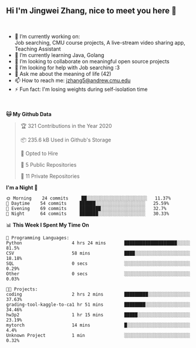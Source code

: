 Hi I'm Jingwei Zhang, nice to meet you here 👋
---
<br>


- 🔭 I’m currently working on: <br>
    Job searching, CMU course projects, A live-stream video sharing app, Teaching Assistant
- 🌱 I’m currently learning Java, Golang
- 👯 I’m looking to collaborate on meaningful open source projects
- 🤔 I’m looking for help with Job searching :3
- 💬 Ask me about the meaning of life (42)
- 📫 How to reach me: jzhang5@andrew.cmu.edu
- ⚡ Fun fact: I'm losing weights during self-isolation time
<br>


<!--START_SECTION:waka-->
**🐱 My Github Data** 

> 🏆 321 Contributions in the Year 2020
 > 
> 📦 235.6 kB Used in Github's Storage 
 > 
> 💼 Opted to Hire
 > 
> 📜 5 Public Repositories
 > 
> 🔑 11 Private Repositories 

**I'm a Night 🦉** 

```text
🌞 Morning    24 commits     ██░░░░░░░░░░░░░░░░░░░░░░░   11.37% 
🌆 Daytime    54 commits     ██████░░░░░░░░░░░░░░░░░░░   25.59% 
🌃 Evening    69 commits     ████████░░░░░░░░░░░░░░░░░   32.7% 
🌙 Night      64 commits     ███████░░░░░░░░░░░░░░░░░░   30.33%

```


📊 **This Week I Spent My Time On** 

```text
💬 Programming Languages: 
Python                   4 hrs 24 mins       ████████████████████░░░░░   81.5% 
CSV                      58 mins             ████░░░░░░░░░░░░░░░░░░░░░   18.18% 
SQL                      0 secs              ░░░░░░░░░░░░░░░░░░░░░░░░░   0.29% 
Other                    0 secs              ░░░░░░░░░░░░░░░░░░░░░░░░░   0.03%

🐱‍💻 Projects: 
coding                   2 hrs 2 mins        █████████░░░░░░░░░░░░░░░░   37.63% 
grading-tool-kaggle-to-ca1 hr 51 mins        ████████░░░░░░░░░░░░░░░░░   34.46% 
hw3p2                    1 hr 15 mins        █████░░░░░░░░░░░░░░░░░░░░   23.19% 
mytorch                  14 mins             █░░░░░░░░░░░░░░░░░░░░░░░░   4.4% 
Unknown Project          1 min               ░░░░░░░░░░░░░░░░░░░░░░░░░   0.32%

```


<!--END_SECTION:waka-->
